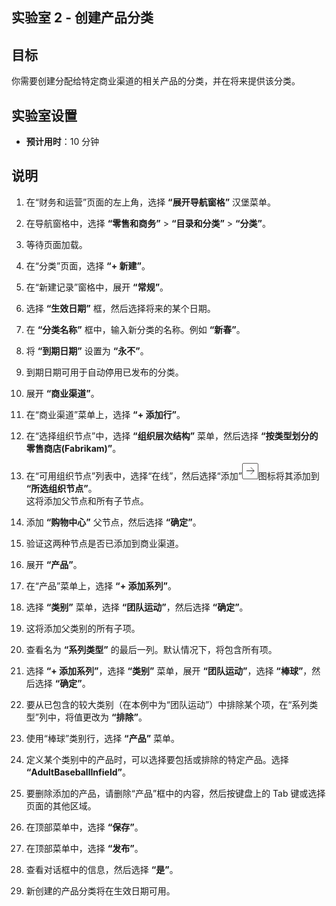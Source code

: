 ﻿---
lab:
    title: '实验室 2：创建产品分类'
    module: '模块 3：学习 Microsoft Dynamics 365 Commerce 的基础知识'
---

## 实验室 2 - 创建产品分类

## 目标

你需要创建分配给特定商业渠道的相关产品的分类，并在将来提供该分类。

## 实验室设置

   - **预计用时**：10 分钟

## 说明

1. 在“财务和运营”页面的左上角，选择 **“展开导航窗格”** 汉堡菜单。

1. 在导航窗格中，选择 **“零售和商务”** > **“目录和分类”** > **“分类”**。

1. 等待页面加载。

1. 在“分类”页面，选择 **“+ 新建”**。

1. 在“新建记录”窗格中，展开 **“常规”**。

1. 选择 **“生效日期”** 框，然后选择将来的某个日期。

1. 在 **“分类名称”** 框中，输入新分类的名称。例如 **“新春”**。

1. 将 **“到期日期”** 设置为 **“永不”**。

1. 到期日期可用于自动停用已发布的分类。

1. 展开 **“商业渠道”**。

1. 在“商业渠道”菜单上，选择 **“+ 添加行”**。

1. 在“选择组织节点”中，选择 **“组织层次结构”** 菜单，然后选择 **“按类型划分的零售商店(Fabrikam)”**。

1. 在“可用组织节点”列表中，选择“在线”，然后选择“添加”![右箭头图标](./media/d365-fo-add-org-node-icon.png)图标将其添加到 **“所选组织节点”**。  
  这将添加父节点和所有子节点。

1. 添加 **“购物中心”** 父节点，然后选择 **“确定”**。

1. 验证这两种节点是否已添加到商业渠道。

1. 展开 **“产品”**。

1. 在“产品”菜单上，选择 **“+ 添加系列”**。

1. 选择 **“类别”** 菜单，选择 **“团队运动”**，然后选择 **“确定”**。

1. 这将添加父类别的所有子项。

1. 查看名为 **“系列类型”** 的最后一列。默认情况下，将包含所有项。

1. 选择 **“+ 添加系列”**，选择 **“类别”** 菜单，展开 **“团队运动”**，选择 **“棒球”**，然后选择 **“确定”**。

1. 要从已包含的较大类别（在本例中为“团队运动”）中排除某个项，在“系列类型”列中，将值更改为 **“排除”**。

1. 使用“棒球”类别行，选择 **“产品”** 菜单。

1. 定义某个类别中的产品时，可以选择要包括或排除的特定产品。选择 **“AdultBaseballInfield”**。

1. 要删除添加的产品，请删除“产品”框中的内容，然后按键盘上的 Tab 键或选择页面的其他区域。

1. 在顶部菜单中，选择 **“保存”**。

1. 在顶部菜单中，选择 **“发布”**。

1. 查看对话框中的信息，然后选择 **“是”**。

1. 新创建的产品分类将在生效日期可用。
